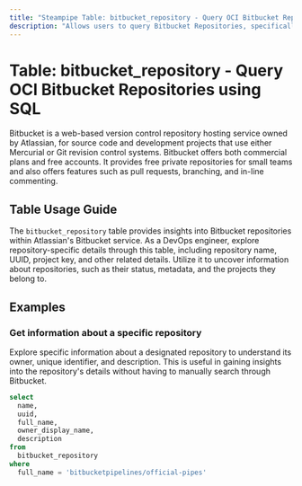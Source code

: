 ```yaml
---
title: "Steampipe Table: bitbucket_repository - Query OCI Bitbucket Repositories using SQL"
description: "Allows users to query Bitbucket Repositories, specifically the repository name, UUID, project key, and other related details, providing insights into the repository's metadata and status."
---
```


# Table: bitbucket_repository - Query OCI Bitbucket Repositories using SQL

Bitbucket is a web-based version control repository hosting service owned by Atlassian, for source code and development projects that use either Mercurial or Git revision control systems. Bitbucket offers both commercial plans and free accounts. It provides free private repositories for small teams and also offers features such as pull requests, branching, and in-line commenting.

## Table Usage Guide

The `bitbucket_repository` table provides insights into Bitbucket repositories within Atlassian's Bitbucket service. As a DevOps engineer, explore repository-specific details through this table, including repository name, UUID, project key, and other related details. Utilize it to uncover information about repositories, such as their status, metadata, and the projects they belong to.

## Examples

### Get information about a specific repository
Explore specific information about a designated repository to understand its owner, unique identifier, and description. This is useful in gaining insights into the repository's details without having to manually search through Bitbucket.

```sql
select
  name,
  uuid,
  full_name,
  owner_display_name,
  description
from
  bitbucket_repository
where
  full_name = 'bitbucketpipelines/official-pipes'
```
